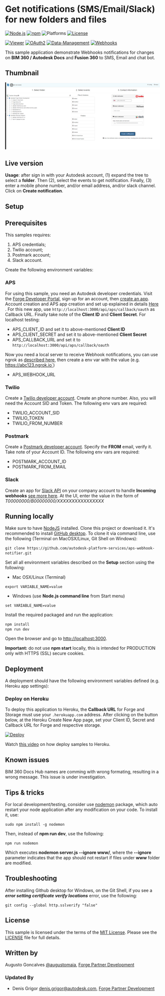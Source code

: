 # Get notifications (SMS/Email/Slack) for new folders and files

[![Node.js](https://img.shields.io/badge/Node.js-4.4.3-blue.svg)](https://nodejs.org/)
[![npm](https://img.shields.io/badge/npm-2.15.1-blue.svg)](https://www.npmjs.com/)
![Platforms](https://img.shields.io/badge/platform-windows%20%7C%20osx%20%7C%20linux-lightgray.svg)
[![License](http://img.shields.io/:license-mit-blue.svg)](http://opensource.org/licenses/MIT)
 
[![Viewer](https://img.shields.io/badge/Viewer-v7-green.svg)](http://developer.autodesk.com/)
[![OAuth2](https://img.shields.io/badge/OAuth2-v1-green.svg)](http://developer.autodesk.com/)
[![Data-Management](https://img.shields.io/badge/Data%20Management-v2-green.svg)](http://developer.autodesk.com/)
[![Webhooks](https://img.shields.io/badge/Webhooks-v1-green.svg)](http://developer.autodesk.com/)

This sample application demonstrate Webhooks notifications for changes on **BIM 360 / Autodesk Docs** and **Fusion 360** to SMS, Email and chat bot.
  
## Thumbnail

![thumbnail](./main-capture.PNG)

## Live version

<!-- Running [live here](http://bim360notifier.autodesk.io) and [video demonstration here](https://www.youtube.com/watch?v=oZ_aNoBbpUM). -->

**Usage**: after sign in with your Autodesk account, (1) expand the tree to select a **folder**. Then (2), select the events to get notification. Finally, (3) enter a mobile phone number, and/or email address, and/or slack channel. Click on **Create notification**.

## Setup

## Prerequisites
This samples requires:

1. APS  credentials; 
2. Twilio account;
3. Postmark account; 
4. Slack account. 

Create the following environment variables:

### APS

For using this sample, you need an Autodesk developer credentials. Visit the [Forge Developer Portal](https://aps.autodesk.com/), sign up for an account, then [create an app](https://aps.autodesk.com/myapps/). Account creation and APS app creation and set up explained in details [Here](https://tutorials.autodesk.io/#create-an-account) . For this new app, use `http://localhost:3000/api/aps/callback/oauth` as Callback URL. Finally take note of the **Client ID** and **Client Secret**. For localhost testing:

- APS\_CLIENT\_ID and set it to above-mentioned **Client ID**
- APS\_CLIENT\_SECRET and set it to above-mentioned **Client Secret**
- APS\_CALLBACK\_URL and set it to `http://localhost:3000/api/aps/callback/oauth`

Now you need a local server to receive Webhook notifications, you can use ngrok as [described here](https://developer.autodesk.com/en/docs/webhooks/v1/tutorials/configuring-your-server/), then create a env var with the value (e.g. https://abc123.ngrok.io`)

- APS\_WEBHOOK\_URL

### Twilio

Create a [Twilio developer account](https://www.twilio.com). Create an phone number. Also, you will need the Account SID and Token. The following env vars are required:

- TWILIO\_ACCOUNT_SID
- TWILIO\_TOKEN
- TWILIO\_FROM\_NUMBER

### Postmark

Create a [Postmark developer account](https://postmarkapp.com). Specify the **FROM** email, verify it. Take note of your Account ID. The following env vars are required:

- POSTMARK\_ACCOUNT\_ID
- POSTMARK\_FROM\_EMAIL

### Slack

Create an app for [Slack API](https://api.slack.com/) on your company account to handle **Incoming webhooks** [see more here](https://api.slack.com/incoming-webhooks). At the UI, enter the value in the form of *T00000000/B00000000/XXXXXXXXXXXXXXXX*

## Running locally

Make sure to have [NodeJS](https://nodejs.org) installed. Clone this project or download it. It's recommended to install [GitHub desktop](https://desktop.github.com). To clone it via command line, use the following (Terminal on MacOSX/Linux, Git Shell on Windows):

```
git clone https://github.com/autodesk-platform-services/aps-webhook-notifier.git
```

Set all all environment variables described on the **Setup** section using the following:

- Mac OSX/Linux (Terminal)

```
export VARIABLE_NAME=value
```

- Windows (use <b>Node.js command line</b> from Start menu)

```
set VARIABLE_NAME=value
```

Install the required packaged and run the application:

```
npm install
npm run dev
```

Open the browser and go to [http://localhost:3000](http://localhost:3000).

**Important:** do not use **npm start** locally, this is intended for PRODUCTION only with HTTPS (SSL) secure cookies.

## Deployment

A deployment should have the following environment variables defined (e.g. Heroku app settings):

<!-- ![](www/img/readme/envvars.png) -->

### Deploy on Heroku

To deploy this application to Heroku, the **Callback URL** for Forge and Storage must use your `.herokuapp.com` address. After clicking on the button below, at the Heroku Create New App page, set your Client ID, Secret and Callback URL for Forge and respective storage.

[![Deploy](https://www.herokucdn.com/deploy/button.svg)](https://heroku.com/deploy)

Watch [this video](https://www.youtube.com/watch?v=Oqa9O20Gj0c) on how deploy samples to Heroku.

## Known issues

BIM 360 Docs Hub names are comming with wrong formating, resulting in a wrong message. This issue is under investigation.

## Tips & tricks

For local development/testing, consider use [nodemon](https://www.npmjs.com/package/nodemon) package, which auto restart your node application after any modification on your code. To install it, use:

    sudo npm install -g nodemon

Then, instead of <b>npm run dev</b>, use the following:

    npm run nodemon

Which executes <b>nodemon server.js --ignore www/</b>, where the <b>--ignore</b> parameter indicates that the app should not restart if files under <b>www</b> folder are modified.

## Troubleshooting

After installing Github desktop for Windows, on the Git Shell, if you see a ***error setting certificate verify locations*** error, use the following:

    git config --global http.sslverify "false"

## License

This sample is licensed under the terms of the [MIT License](http://opensource.org/licenses/MIT). Please see the [LICENSE](LICENSE) file for full details.


## Written by

Augusto Goncalves [@augustomaia](https://twitter.com/augustomaia), [Forge Partner Development](http://forge.autodesk.com)

### Updated By

- Denis Grigor [denis.grigor@autodesk.com](denis.grigor@autodesk.com), [Forge Partner Development](http://forge.autodesk.com)
